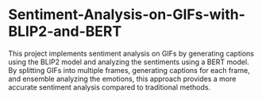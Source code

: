 # Sentiment-Analysis-on-GIFs-with-BLIP2-and-BERT
This project implements sentiment analysis on GIFs by generating captions using the BLIP2 model and analyzing the sentiments using a BERT model. By splitting GIFs into multiple frames, generating captions for each frame, and ensemble analyzing the emotions, this approach provides a more accurate sentiment analysis compared to traditional methods.
